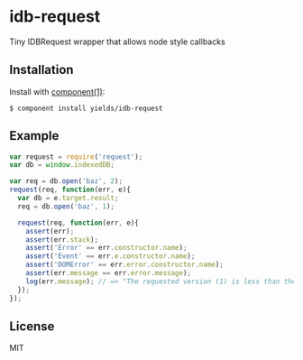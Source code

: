 
# idb-request

  Tiny IDBRequest wrapper that allows node style callbacks

## Installation

  Install with [component(1)](http://component.io):

    $ component install yields/idb-request

## Example

```js
var request = require('request');
var db = window.indexedDB;

var req = db.open('baz', 2);
request(req, function(err, e){
  var db = e.target.result;
  req = db.open('baz', 1);

  request(req, function(err, e){
    assert(err);
    assert(err.stack);
    assert('Error' == err.constructor.name);
    assert('Event' == err.e.constructor.name);
    assert('DOMError' == err.error.constructor.name);
    assert(err.message == err.error.message);
    log(err.message); // => "The requested version (1) is less than the existing version (2)."
  });
});
```

## License

  MIT
